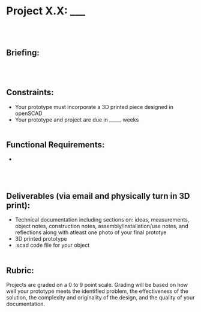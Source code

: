 # Project X.X: ___
<br><br>

## Briefing:
<br><br>

## Constraints: 
- Your prototype must incorporate a 3D printed piece designed in openSCAD
- Your prototype and project are due in _____ weeks
<br><br>

## Functional Requirements:
-  
<br><br>

## Deliverables (via email and physically turn in 3D print):
- Technical documentation including sections on: ideas, measurements, object notes, construction notes, assembly/installation/use notes, and reflections along with atleast one photo of your final prototye
- 3D printed prototype
- .scad code file for your object
<br><br>

## Rubric:
Projects are graded on a 0 to 9 point scale. Grading will be based on how well your prototype meets the identified problem, the effectiveness of the solution, the complexity and originality of the design, and the quality of your documentation.

